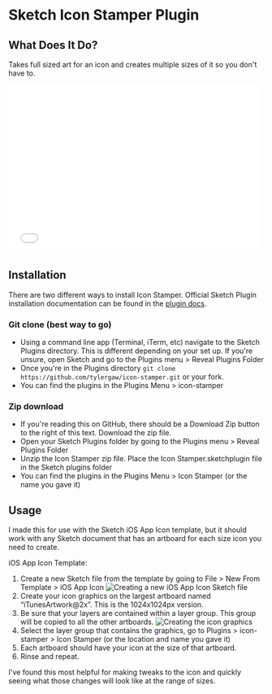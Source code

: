 # Sketch Icon Stamper Plugin

## What Does It Do?

Takes full sized art for an icon and creates multiple sizes of it so you don't
have to.

<iframe src="//player.vimeo.com/video/97067332" width="500" height="333" frameborder="0" webkitallowfullscreen mozallowfullscreen allowfullscreen></iframe>

## Installation
There are two different ways to install Icon Stamper. Official Sketch Plugin installation
documentation can be found in the [plugin docs](http://bohemiancoding.com/sketch/support/developer/01-introduction/01.html).

### Git clone (best way to go)
 - Using a command line app (Terminal, iTerm, etc) navigate to the Sketch Plugins
 directory. This is different depending on your set up. If you're unsure, open
 Sketch and go to the Plugins menu > Reveal Plugins Folder
 - Once you're in the Plugins directory `git clone https://github.com/tylergaw/icon-stamper.git` or your fork.
 - You can find the plugins in the Plugins Menu > icon-stamper

### Zip download
 - If you're reading this on GitHub, there should be a Download Zip button to the
 right of this text. Download the zip file.
 - Open your Sketch Plugins folder by going to the Plugins menu > Reveal Plugins Folder
 - Unzip the Icon Stamper zip file. Place the Icon Stamper.sketchplugin file in the Sketch plugins folder
 - You can find the plugins in the Plugins Menu > Icon Stamper (or the name you gave it)

## Usage

I made this for use with the Sketch iOS App Icon template, but it should work
with any Sketch document that has an artboard for each size icon you need to create.

iOS App Icon Template:

1. Create a new Sketch file from the template by going to File > New From Template >
iOS App Icon
![Creating a new iOS App Icon Sketch file](http://f.cl.ly/items/3O1U3R3h0E0w2F0y0j47/stamper-screens.png)
2. Create your icon graphics on the largest artboard named “iTunesArtwork@2x”. This
is the 1024x1024px version.
3. Be sure that your layers are contained within a layer group. This group will
be copied to all the other artboards.
![Creating the icon graphics](http://f.cl.ly/items/0P0d2C2Y270d1A04273s/icon-stamper-in-use.png)
4. Select the layer group that contains the graphics, go to Plugins > icon-stamper > Icon Stamper
(or the location and name you gave it)
5. Each artboard should have your icon at the size of that artboard.
6. Rinse and repeat.

I've found this most helpful for making tweaks to the icon and quickly seeing
what those changes will look like at the range of sizes.
